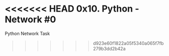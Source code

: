 <<<<<<< HEAD
0x10. Python - Network #0
=======
Python Network Task
>>>>>>> d923e60f1822a05f5340a065f7fb279b3dd2b42a
